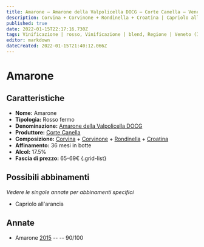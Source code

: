 ```yaml
---
title: Amarone – Amarone della Valpolicella DOCG – Corte Canella – Veneto (IT) – 65-69€ – 4★
description: Corvina + Corvinone + Rondinella + Croatina | Capriolo all'arancia
published: true
date: 2022-01-15T22:17:16.730Z
tags: Vinificazione | rosso, Vinificazione | blend, Regione | Veneto (IT), Vinificazione | fermo, Vitigni | Corvina, Prezzi | 65-69€, Vitigni | Rondinella, Vitigni | Corvinone, Vitigni | Croatina, Valutazioni | 4 stelle, Alimento | capriolo, Cottura | all'arancia
editor: markdown
dateCreated: 2022-01-15T21:40:12.066Z
---
```


# Amarone

## Caratteristiche
- **Nome:** Amarone
- **Tipologia:** Rosso fermo
- **Denominazione:** [Amarone della Valpolicella DOCG](/denominazioni/Italia/Veneto/DOCG/Amarone-della-Valpolicella)
- **Produttore:** [Corte Canella](/produttori/Italia/Veneto/La-Collina-Corte-Canella) 
- **Composizione:** [Corvina](/vitigni/Italia/bacca-nera/corvina) + [Corvinone](/vitigni/Italia/bacca-nera/corvinone) + [Rondinella](/vitigni/Italia/bacca-nera/rondinella) + [Croatina](/vitigni/Italia/bacca-nera/croatina)
- **Affinamento:** 36 mesi in botte
- **Alcol:** 17.5%
- **Fascia di prezzo:** 65-69€
{.grid-list}

## Possibili abbinamenti
*Vedere le singole annate per abbinamenti specifici*

- Capriolo all'arancia

## Annate
- Amarone [2015](vini/Italia/Veneto/Corte-Canella/Amarone/2015) -- <span class="star-4"></span> -- 90/100